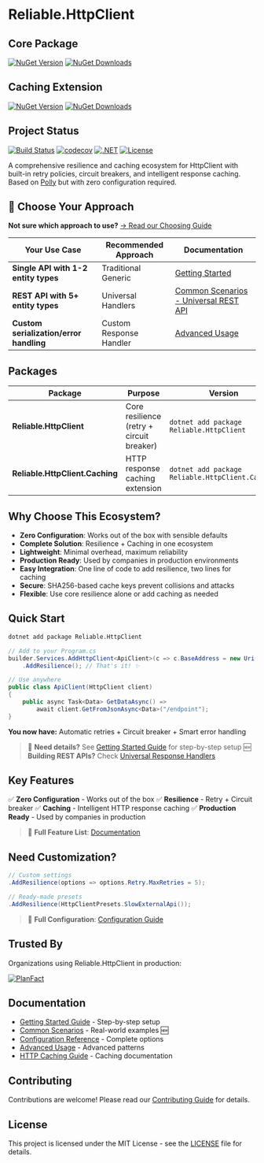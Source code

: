# Reliable.HttpClient

## Core Package

[![NuGet Version](https://img.shields.io/nuget/v/Reliable.HttpClient)](https://www.nuget.org/packages/Reliable.HttpClient/)
[![NuGet Downloads](https://img.shields.io/nuget/dt/Reliable.HttpClient)](https://www.nuget.org/packages/Reliable.HttpClient/)

## Caching Extension

[![NuGet Version](https://img.shields.io/nuget/v/Reliable.HttpClient.Caching)](https://www.nuget.org/packages/Reliable.HttpClient.Caching/)
[![NuGet Downloads](https://img.shields.io/nuget/dt/Reliable.HttpClient.Caching)](https://www.nuget.org/packages/Reliable.HttpClient.Caching/)

## Project Status

[![Build Status](https://github.com/akrisanov/Reliable.HttpClient/workflows/Build%20%26%20Test/badge.svg)](https://github.com/akrisanov/Reliable.HttpClient/actions)
[![codecov](https://codecov.io/gh/akrisanov/Reliable.HttpClient/branch/main/graph/badge.svg)](https://codecov.io/gh/akrisanov/Reliable.HttpClient)
[![.NET](https://img.shields.io/badge/.NET-6.0%20%7C%208.0%20%7C%209.0-blue)](https://dotnet.microsoft.com/)
[![License](https://img.shields.io/github/license/akrisanov/Reliable.HttpClient)](LICENSE)

A comprehensive resilience and caching ecosystem for HttpClient with built-in retry policies, circuit breakers, and intelligent response caching.
Based on [Polly](https://github.com/App-vNext/Polly) but with zero configuration required.

## 🎯 Choose Your Approach

**Not sure which approach to use?** [→ Read our Choosing Guide](docs/choosing-approach.md)

| Your Use Case | Recommended Approach | Documentation |
|---------------|---------------------|---------------|
| **Single API with 1-2 entity types** | Traditional Generic | [Getting Started](docs/getting-started.md) |
| **REST API with 5+ entity types** | Universal Handlers | [Common Scenarios - Universal REST API](docs/examples/common-scenarios.md#universal-rest-api-client) |
| **Custom serialization/error handling** | Custom Response Handler | [Advanced Usage](docs/advanced-usage.md) |

## Packages

| Package                           | Purpose                                  | Version                          |
|-----------------------------------|------------------------------------------|----------------------------------|
| **Reliable.HttpClient**           | Core resilience (retry + circuit breaker) | `dotnet add package Reliable.HttpClient` |
| **Reliable.HttpClient.Caching**   | HTTP response caching extension          | `dotnet add package Reliable.HttpClient.Caching` |

## Why Choose This Ecosystem?

- **Zero Configuration**: Works out of the box with sensible defaults
- **Complete Solution**: Resilience + Caching in one ecosystem
- **Lightweight**: Minimal overhead, maximum reliability
- **Production Ready**: Used by companies in production environments
- **Easy Integration**: One line of code to add resilience, two lines for caching
- **Secure**: SHA256-based cache keys prevent collisions and attacks
- **Flexible**: Use core resilience alone or add caching as needed

## Quick Start

```bash
dotnet add package Reliable.HttpClient
```

```csharp
// Add to your Program.cs
builder.Services.AddHttpClient<ApiClient>(c => c.BaseAddress = new Uri("https://api.example.com"))
    .AddResilience(); // That's it! ✨

// Use anywhere
public class ApiClient(HttpClient client)
{
    public async Task<Data> GetDataAsync() =>
        await client.GetFromJsonAsync<Data>("/endpoint");
}
```

**You now have:** Automatic retries + Circuit breaker + Smart error handling

> 🚀 **Need details?** See [Getting Started Guide](docs/getting-started.md) for step-by-step setup
> 🆕 **Building REST APIs?** Check [Universal Response Handlers](docs/examples/common-scenarios.md#universal-rest-api-client)

## Key Features

✅ **Zero Configuration** - Works out of the box
✅ **Resilience** - Retry + Circuit breaker
✅ **Caching** - Intelligent HTTP response caching
✅ **Production Ready** - Used by companies in production

> 📖 **Full Feature List**: [Documentation](docs/README.md#key-features)

## Need Customization?

```csharp
// Custom settings
.AddResilience(options => options.Retry.MaxRetries = 5);

// Ready-made presets
.AddResilience(HttpClientPresets.SlowExternalApi());
```

> 📖 **Full Configuration**: [Configuration Guide](docs/configuration.md)

## Trusted By

Organizations using Reliable.HttpClient in production:

[![PlanFact](https://raw.githubusercontent.com/akrisanov/Reliable.HttpClient/refs/heads/main/docs/assets/logos/planfact.png)](https://planfact.io)

## Documentation

- [Getting Started Guide](docs/getting-started.md) - Step-by-step setup
- [Common Scenarios](docs/examples/common-scenarios.md) - Real-world examples 🆕
- [Configuration Reference](docs/configuration.md) - Complete options
- [Advanced Usage](docs/advanced-usage.md) - Advanced patterns
- [HTTP Caching Guide](docs/caching.md) - Caching documentation

## Contributing

Contributions are welcome! Please read our [Contributing Guide](CONTRIBUTING.md) for details.

## License

This project is licensed under the MIT License - see the [LICENSE](LICENSE) file for details.
